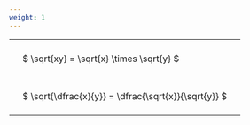 ```yaml
---
weight: 1
---
```


<style type="text/css">
#T_fd490 th.col_heading {
  text-align: left;
  font-size: 1em;
}
#T_fd490 td {
  text-align: left;
  font-size: 1em;
  padding: 1.5em;
}
</style>
<table id="T_fd490">
  <thead>
  </thead>
  <tbody>
    <tr>
      <td id="T_fd490_row0_col0" class="data row0 col0" >$ \sqrt{xy} = \sqrt{x} \times \sqrt{y} $</td>
    </tr>
    <tr>
      <td id="T_fd490_row1_col0" class="data row1 col0" >$ \sqrt{\dfrac{x}{y}} = \dfrac{\sqrt{x}}{\sqrt{y}} $</td>
    </tr>
  </tbody>
</table>
